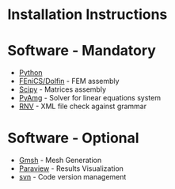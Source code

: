 # Installation Instructions #


# Software - Mandatory #

  * [Python](http://www.python.org)
  * [FEniCS/Dolfin](http://www.fenicsproject.org) - FEM assembly
  * [Scipy](http://www.scipy.org) - Matrices assembly
  * [PyAmg](http://www.code.google.com/p/pyamg) - Solver for linear equations system
  * [RNV](http://www.davidashen.net/rnv.html) - XML file check against grammar

# Software - Optional #

  * [Gmsh](http://www.geuz.org/gmsh) - Mesh Generation
  * [Paraview](http://www.paraview.org) - Results Visualization
  * [svn](http://www.subversion.tigris.org) - Code version management